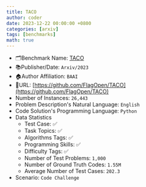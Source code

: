 ```yaml
---
title: TACO
author: coder
date: 2023-12-22 00:00:00 +0800
categories: [arxiv]
tags: [benchmarks]
math: true
---
```


- 🗂️Benchmark Name: [TACO](https://arxiv.org/abs/2312.14852)
- 📚Publisher/Date: `Arxiv/2023`
- 🏠Author Affiliation: `BAAI`
- 🔗URL: [https://github.com/FlagOpen/TACO](https://github.com/FlagOpen/TACO)
- Number of Instances: `26,443`
- Problem Description's Natural Language: `English`
- Code Solution's Programming Language: `Python`
- Data Statistics
  + Test Case: ✅
  + Task Topics: ✅
  + Algorithms Tags: ✅
  + Programming Skills: ✅
  + Difficulty Tags: ✅
  + Number of Test Problems: `1,000`
  + Number of Ground Truth Codes: `1.55M`
  + Average Number of Test Cases: `202.3`
- Scenario: `Code Challenge`
